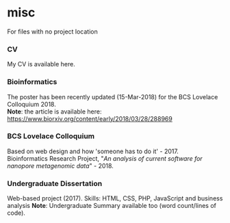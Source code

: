 # misc
For files with no project location

### CV
My CV is available here.

### Bioinformatics
The poster has been recently updated (15-Mar-2018) for the BCS Lovelace Colloquium 2018.
<br />
**Note**: the article is available here: https://www.biorxiv.org/content/early/2018/03/28/288969

### BCS Lovelace Colloquium
Based on web design and how 'someone has to do it' - 2017.
<br />
Bioinformatics Research Project, "*An analysis of current software for nanopore metagenomic data*" - 2018.

### Undergraduate Dissertation
Web-based project (2017). Skills: HTML, CSS, PHP, JavaScript and business analysis
**Note**: Undergraduate Summary available too (word count/lines of code).